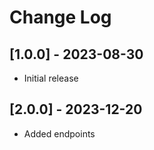 # Change Log

## [1.0.0] - 2023-08-30

 - Initial release

## [2.0.0] - 2023-12-20

 - Added endpoints